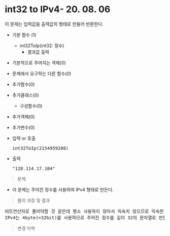 # int32 to IPv4- 20. 08. 06

이 문제는 입력값을 출력값의 형태로 만들어 반환한다.

- 기본 함수 (1)
  - int32ToIp(int32: 정수)
    - 결과값 출력
- 기본적으로 주어지는 객체(0)
- 문제에서 요구하는 다른 함수(0)
- 추가함수(0)
- 추가클래스(0)
  - 구성함수(0)
- 추가객체(0)
- 추가변수(0)

- 입력 or 호출
  <pre>int32ToIp(2154959208)</pre>
 
- 출력
  <pre>"128.114.17.104"</pre>

> 문제
  - 이 문제는 주어진 정수를 사용하여 IPv4 형태로 만든다.

> 풀이 과정 및 결과
<pre>
비트연산자로 풀어야할 것 같은데 평소 사용하지 않아서 익숙치 않으므로 익숙한 문자열을 사용하여 풀이함.
IPv4는 4byte(=32bit)를 사용하므로 주어진 정수를 길이 32의 문자열로 만든 후 1바이트씩 나눠서 정수형태로 만든 후 중간에 점을 추가하여 반환한다.
</pre>

>변경 이력
<pre>
</pre>